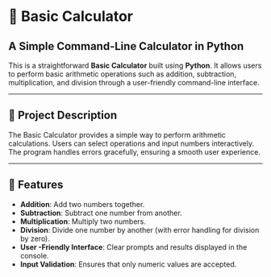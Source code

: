 # 🧮 Basic Calculator

## A Simple Command-Line Calculator in Python

This is a straightforward **Basic Calculator** built using **Python**. It allows users to perform basic arithmetic operations such as addition, subtraction, multiplication, and division through a user-friendly command-line interface.

---

## 📝 Project Description

The Basic Calculator provides a simple way to perform arithmetic calculations. Users can select operations and input numbers interactively. The program handles errors gracefully, ensuring a smooth user experience.

---

## 🎯 Features

- **Addition**: Add two numbers together.
- **Subtraction**: Subtract one number from another.
- **Multiplication**: Multiply two numbers.
- **Division**: Divide one number by another (with error handling for division by zero).
- **User -Friendly Interface**: Clear prompts and results displayed in the console.
- **Input Validation**: Ensures that only numeric values are accepted.
